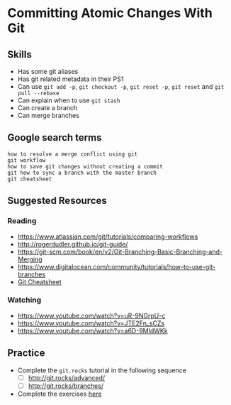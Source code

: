 # Committing Atomic Changes With Git

## Skills

- Has some git aliases
- Has git related metadata in their PS1
- Can use `git add -p`, `git checkout -p`, `git reset -p`, `git reset` and `git pull --rebase`
- Can explain when to use `git stash`
- Can create a branch
- Can merge branches

## Google search terms
```
how to resolve a merge conflict using git
git workflow
how to save git changes without creating a commit
git how to sync a branch with the master branch
git cheatsheet
```

## Suggested Resources

### Reading

- https://www.atlassian.com/git/tutorials/comparing-workflows
- http://rogerdudler.github.io/git-guide/
- https://git-scm.com/book/en/v2/Git-Branching-Basic-Branching-and-Merging
- https://www.digitalocean.com/community/tutorials/how-to-use-git-branches
- [Git Cheatsheet](https://services.github.com/on-demand/downloads/github-git-cheat-sheet.pdf)

### Watching

- https://www.youtube.com/watch?v=uR-9NGrpU-c
- https://www.youtube.com/watch?v=JTE2Fn_sCZs
- https://www.youtube.com/watch?v=a6D-9MIdWKk

## Practice
- Complete the `git.rocks` tutorial in the following sequence
  - [ ] http://git.rocks/advanced/
  - [ ] http://git.rocks/branches/
- Complete the exercises [here](http://learngitbranching.js.org/)
